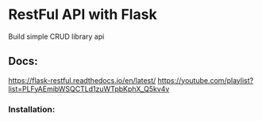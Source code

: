# RestFul API with Flask
Build simple CRUD library api 

## Docs:
https://flask-restful.readthedocs.io/en/latest/
https://youtube.com/playlist?list=PLFyAEmibWSQCTLd1zuWTpbKphX_Q5kv4v

### Installation:
